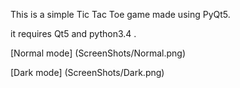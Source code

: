 This is a simple Tic Tac Toe game made using PyQt5.

it requires Qt5 and python3.4 .

[Normal mode] (ScreenShots/Normal.png)

[Dark mode] (ScreenShots/Dark.png)




